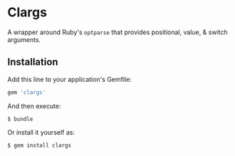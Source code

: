# Clargs

A wrapper around Ruby's `optparse` that provides positional, value, & switch arguments.

## Installation

Add this line to your application's Gemfile:

```ruby
gem 'clargs'
```

And then execute:

    $ bundle

Or install it yourself as:

    $ gem install clargs
